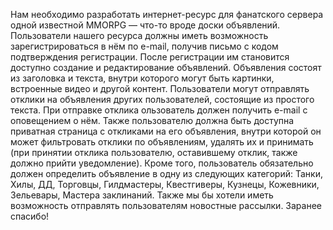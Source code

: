 Нам необходимо разработать интернет-ресурс для фанатского сервера одной
известной MMORPG — что-то вроде доски объявлений. Пользователи нашего 
ресурса должны иметь возможность зарегистрироваться в нём по e-mail, 
получив письмо с кодом подтверждения регистрации. После регистрации 
им становится доступно создание и редактирование объявлений. Объявления 
состоят из заголовка и текста, внутри которого могут быть картинки, встроенные
видео и другой контент. Пользователи могут отправлять отклики на объявления 
других пользователей, состоящие из простого текста. При отправке отклика 
ользователь должен получить e-mail с оповещением о нём. Также пользователю 
должна быть доступна приватная страница с откликами на его объявления, внутри 
которой он может фильтровать отклики по объявлениям, удалять их и принимать 
(при принятии отклика пользователю, оставившему отклик, также должно прийти 
уведомление). Кроме того, пользователь обязательно должен определить объявление
в одну из следующих категорий: Танки, Хилы, ДД, Торговцы, Гилдмастеры, 
Квестгиверы, Кузнецы, Кожевники, Зельевары, Мастера заклинаний. Также мы 
бы хотели иметь возможность отправлять пользователям новостные рассылки.
Заранее спасибо!